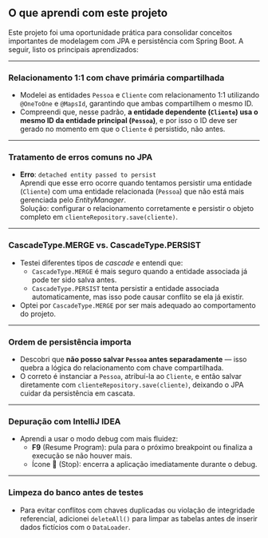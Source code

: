## O que aprendi com este projeto

Este projeto foi uma oportunidade prática para consolidar conceitos importantes de modelagem com JPA e persistência com Spring Boot. A seguir, listo os principais aprendizados:

---

### Relacionamento 1:1 com chave primária compartilhada

- Modelei as entidades `Pessoa` e `Cliente` com relacionamento 1:1 utilizando `@OneToOne` e `@MapsId`, garantindo que ambas compartilhem o mesmo ID.
- Compreendi que, nesse padrão, **a entidade dependente (`Cliente`) usa o mesmo ID da entidade principal (`Pessoa`)**, e por isso o ID deve ser gerado no momento em que o `Cliente` é persistido, não antes.

---

### Tratamento de erros comuns no JPA

- **Erro**: `detached entity passed to persist`  
  Aprendi que esse erro ocorre quando tentamos persistir uma entidade (`Cliente`) com uma entidade relacionada (`Pessoa`) que não está mais gerenciada pelo *EntityManager*.  
  Solução: configurar o relacionamento corretamente e persistir o objeto completo em `clienteRepository.save(cliente)`.

---

### CascadeType.MERGE vs. CascadeType.PERSIST

- Testei diferentes tipos de *cascade* e entendi que:
  - `CascadeType.MERGE` é mais seguro quando a entidade associada já pode ter sido salva antes.
  - `CascadeType.PERSIST` tenta persistir a entidade associada automaticamente, mas isso pode causar conflito se ela já existir.
- Optei por `CascadeType.MERGE` por ser mais adequado ao comportamento do projeto.

---

### Ordem de persistência importa

- Descobri que **não posso salvar `Pessoa` antes separadamente** — isso quebra a lógica do relacionamento com chave compartilhada.
- O correto é instanciar a `Pessoa`, atribuí-la ao `Cliente`, e então salvar diretamente com `clienteRepository.save(cliente)`, deixando o JPA cuidar da persistência em cascata.

---

### Depuração com IntelliJ IDEA

- Aprendi a usar o modo debug com mais fluidez:
  - **F9** (Resume Program): pula para o próximo breakpoint ou finaliza a execução se não houver mais.
  - Ícone 🛑 (Stop): encerra a aplicação imediatamente durante o debug.

---

### Limpeza do banco antes de testes

- Para evitar conflitos com chaves duplicadas ou violação de integridade referencial, adicionei `deleteAll()` para limpar as tabelas antes de inserir dados fictícios com o `DataLoader`.
